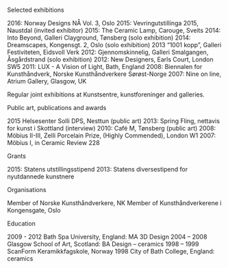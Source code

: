 Selected exhibitions

2016: Norway Designs NÅ Vol. 3, Oslo
2015: Vevringutstillinga 2015, Naustdal (invited exhibitor)
2015: The Ceramic Lamp, Carouge, Sveits
2014: Into Beyond, Galleri Clayground, Tønsberg (solo exhibition)
2014: Dreamscapes, Kongensgt. 2, Oslo (solo exhibition)
2013 “1001 kopp”, Galleri Festiviteten, Eidsvoll Verk
2012: Gjennomskinnelig, Galleri Smalgangen, Åsgårdstrand (solo exhibition)
2012: New Designers, Earls Court, London SW5
2011: LUX - A Vision of Light, Bath, England
2008: Biennalen for Kunsthåndverk, Norske Kunsthåndverkere Sørøst-Norge
2007: Nine on line, Atrium Gallery, Glasgow, UK

Regular joint exhibitions at Kunstsentre, kunstforeninger and galleries.

Public art, publications and awards

2015 Helsesenter Solli DPS, Nesttun (public art)
2013: Spring Fling, nettavis for kunst i Skottland (interview)
2010: Café M, Tønsberg (public art)
2008: Möbius II-III, Zelli Porcelain Prize, (Highly Commended), London W1
2007: Möbius I, in Ceramic Review 228


Grants

2015: Statens utstillingsstipend
2013: Statens diversestipend for nyutdannede kunstnere

Organisations

Member of Norske Kunsthåndverkere, NK
Member of Kunsthåndverkerene i Kongensgate, Oslo


Education

2009 - 2012 Bath Spa University, England: MA 3D Design
2004 – 2008 Glasgow School of Art, Scotland: BA Design – ceramics
1998 – 1999 ScanForm Keramikkfagskole, Norway
1998 City of Bath College, England: ceramics
